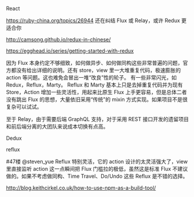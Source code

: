 React

https://ruby-china.org/topics/26944  还在纠结 Flux 或 Relay，或许 Redux 更适合你



http://camsong.github.io/redux-in-chinese/


https://egghead.io/series/getting-started-with-redux



因为 Flux 本身约定不够细致，如何做异步、如何做同构这些非常普遍的问题，官方都没有给出详细的说明。还有 store，view 里一大堆重复代码，极速膨胀的 action 等问题。这也难免会冒出一堆“改良”性的轮子。
有一些非常闪光，如 Redux，Reflux，Marty。
Reflux 和 Marty 基本上只是去掉重复代码并为现有 Store，Action 增加一些灵活性，用起来比原生 Flux 上手更容易，但是总体二者没有跳出 Flux 的思想，大量依旧采用“传统”的 mixin 方式实现。如果项目不是很复杂可以试试。

至于 Relay，由于需要后端 GraphQL 支持，对于采用 REST 接口开发的遗留项目和前后端分离的大团队来说成本切换有点高。



Dedux  

reflux

#47楼 @steven_yue Reflux 特别灵活，它的 action 设计的太灵活强大了，view 里直接监听 action 这一点瞬间把 Flux 门槛拉的极低，虽然这是标准 Flux 不建议做的。如果不考虑做同构、Time Travel、Do/Undo 这些 Reflux 是不错的选择。



http://blog.keithcirkel.co.uk/how-to-use-npm-as-a-build-tool/
